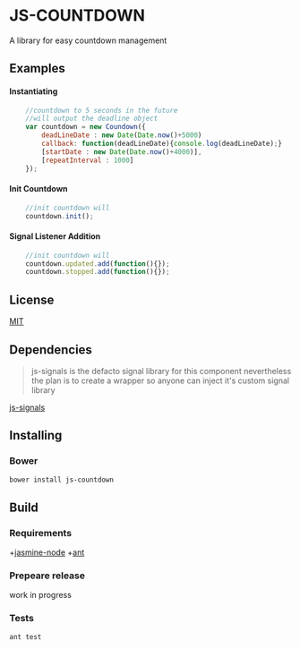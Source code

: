 # JS-COUNTDOWN

A library for easy countdown management
## Examples
#### Instantiating

```javascript
    //countdown to 5 seconds in the future
    //will output the deadline object
    var countdown = new Coundown({
        deadLineDate : new Date(Date.now()+5000)
        callback: function(deadLineDate){console.log(deadLineDate);}
        [startDate : new Date(Date.now()+4000)],
        [repeatInterval : 1000]
    });
```
#### Init Countdown

```javascript
    //init countdown will
    countdown.init();
```
#### Signal Listener Addition

```javascript
    //init countdown will
    countdown.updated.add(function(){});
    countdown.stopped.add(function(){});
```
## License

[MIT](http://opensource.org/licenes/mit-license.php)
## Dependencies

> js-signals is the defacto signal library for this component
> nevertheless the plan is to create a wrapper so
> anyone can inject it's custom signal library

[js-signals](https://github.com/millermedeiros/js-signals)
## Installing
### Bower

```bash
bower install js-countdown
```
## Build
### Requirements

+[jasmine-node](https://github.com/mhevery/jasmine-node)
+[ant](http://ant.apache.org)

### Prepeare release

work in progress

### Tests

```bash
ant test
```
